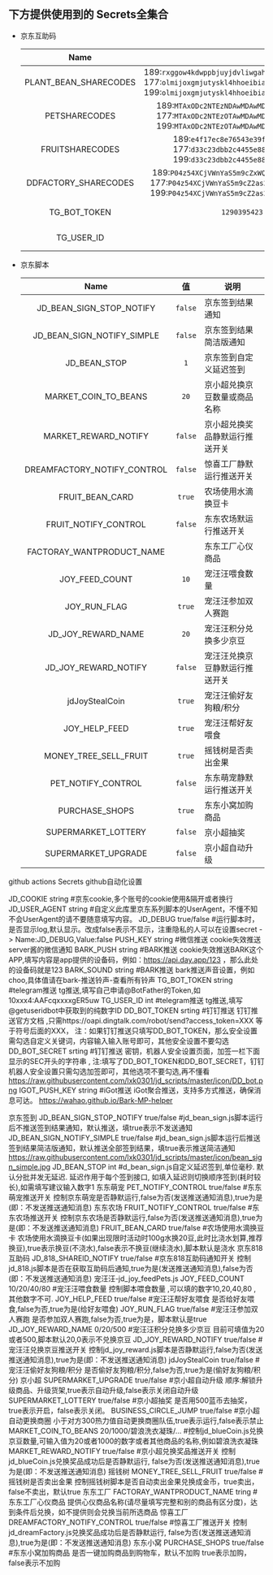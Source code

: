 

## 下方提供使用到的 **Secrets全集合**

  - 京东互助码

    | Name                    |   值   |     说明     |
    | :---------------------: | :----------: | -------------- |
    | PLANT_BEAN_SHARECODES | 189:`rxggow4kdwppbjuyjdvliwgahkbsbgemalhzlhy@qmnmamd3ukiwrd53w4fjmpmb6c7yyogrbfj2rry` 177:`olmijoxgmjutyskl4hhoeibiavu3pkou3keebla@qmnmamd3ukiwrd53w4fjmpmb6c7yyogrbfj2rry` 199:`olmijoxgmjutyskl4hhoeibiavu3pkou3keebla@rxggow4kdwppbjuyjdvliwgahkbsbgemalhzlhy` | 种豆得豆 |
    | PETSHARECODES | 189:`MTAxODc2NTEzNDAwMDAwMDAyMjIzNjYyMQ==@MTAxODc2NTEzNTAwMDAwMDAyMjIzNjM3NQ==` 177:`MTAxODc2NTEzOTAwMDAwMDAyMDk1MDY0NQ==@MTAxODc2NTEzNTAwMDAwMDAyMjIzNjM3NQ==` 199:`MTAxODc2NTEzOTAwMDAwMDAyMDk1MDY0NQ==@MTAxODc2NTEzNDAwMDAwMDAyMjIzNjYyMQ==` | 东东萌宠 |
    | FRUITSHARECODES | 189:`e4f17ec8e76543e39ff62eab878b62d5@eedcce41797c4d53aeed45ca3afab72d` 177:`d33c23dbb2c4455e88d0e2de55e09afc@eedcce41797c4d53aeed45ca3afab72d` 199:`d33c23dbb2c4455e88d0e2de55e09afc@e4f17ec8e76543e39ff62eab878b62d5` | 东东农场 |
    | DDFACTORY_SHARECODES | 189:`P04z54XCjVWnYaS5m9cZxWQvSQQ0gDQIrS_hg@P04z54XCjVWnYaS5m9cZxm8hD0t3Asnpp0l_g` 177:`P04z54XCjVWnYaS5m9cZ2as2H5Ol29n6ShK72c@P04z54XCjVWnYaS5m9cZxm8hD0t3Asnpp0l_g` 199:`P04z54XCjVWnYaS5m9cZ2as2H5Ol29n6ShK72c@P04z54XCjVWnYaS5m9cZxWQvSQQ0gDQIrS_hg` | 东东工厂 |
    | TG_BOT_TOKEN | `1290395423:AAHtbN3JApDKAJCHPIVN7SF1Zkby5cluPk4` | telegram推送 |
    | TG_USER_ID | `1049578757` | telegram推送 |

  - 京东脚本

    | Name                    |   值   | 说明          |
    | :---------------------: | :----------: | --------------------------------- |
    | JD_BEAN_SIGN_STOP_NOTIFY | `false` | 京东签到结果通知 |
    | JD_BEAN_SIGN_NOTIFY_SIMPLE | `false` | 京东签到结果简洁版通知 |
    | JD_BEAN_STOP | `1` | 京东签到自定义延迟签到 |
    | MARKET_COIN_TO_BEANS | `20` | 京小超兑换京豆数量或商品名称 |
    | MARKET_REWARD_NOTIFY | `false` | 京小超兑换奖品静默运行推送开关 |
    | DREAMFACTORY_NOTIFY_CONTROL | `false` | 惊喜工厂静默运行推送开关 |
    | FRUIT_BEAN_CARD | `true` |农场使用水滴换豆卡 |
    | FRUIT_NOTIFY_CONTROL | `false` |东东农场默运行推送开关 |
    | FACTORAY_WANTPRODUCT_NAME | ` ` | 东东工厂心仪商品 |
    | JOY_FEED_COUNT | `10` | 宠汪汪喂食数量 |
    | JOY_RUN_FLAG | `true` | 宠汪汪参加双人赛跑 |
    | JD_JOY_REWARD_NAME | `20` | 宠汪汪积分兑换多少京豆 |
    | JD_JOY_REWARD_NOTIFY | `false` | 宠汪汪兑换京豆静默运行推送开关 |
    | jdJoyStealCoin | `true` | 宠汪汪偷好友狗粮/积分 |
    | JOY_HELP_FEED | `true` | 宠汪汪帮好友喂食 |
    | MONEY_TREE_SELL_FRUIT | `true` | 摇钱树是否卖出金果 |
    | PET_NOTIFY_CONTROL | `false` | 东东萌宠静默运行推送开关 |
    | PURCHASE_SHOPS | `true` | 东东小窝加购商品 |
    | SUPERMARKET_LOTTERY | `false` | 京小超抽奖 |
    | SUPERMARKET_UPGRADE | `false` | 京小超自动升级 |

github actions Secrets
github自动化设置

JD_COOKIE string #京东cookie,多个账号的cookie使用&隔开或者换行
JD_USER_AGENT string #自定义此库里京东系列脚本的UserAgent，不懂不知不会UserAgent的请不要随意填写内容。
JD_DEBUG true/false #运行脚本时，是否显示log,默认显示。改成false表示不显示，注重隐私的人可以在设置secret -> Name:JD_DEBUG,Value:false
PUSH_KEY string #微信推送 cookie失效推送server酱的微信通知
BARK_PUSH string #BARK推送 cookie失效推送BARK这个APP,填写内容是app提供的设备码，例如：https://api.day.app/123 ，那么此处的设备码就是123
BARK_SOUND string #BARK推送 bark推送声音设置，例如choo,具体值请在bark-推送铃声-查看所有铃声
TG_BOT_TOKEN string #telegram推送 tg推送,填写自己申请@BotFather的Token,如10xxx4:AAFcqxxxxgER5uw
TG_USER_ID int #telegram推送 tg推送,填写@getuseridbot中获取到的纯数字ID
DD_BOT_TOKEN srting #钉钉推送 钉钉推送官方文档 ,只需https://oapi.dingtalk.com/robot/send?access_token=XXX 等于符号后面的XXX， 注：如果钉钉推送只填写DD_BOT_TOKEN，那么安全设置需勾选自定义关键词，内容输入输入账号即可，其他安全设置不要勾选
DD_BOT_SECRET srting #钉钉推送 密钥，机器人安全设置页面，加签一栏下面显示的SEC开头的字符串 , 注:填写了DD_BOT_TOKEN和DD_BOT_SECRET，钉钉机器人安全设置只需勾选加签即可，其他选项不要勾选,再不懂看 https://raw.githubusercontent.com/lxk0301/jd_scripts/master/icon/DD_bot.png
IGOT_PUSH_KEY string #iGot推送 iGot聚合推送，支持多方式推送，确保消息可达。 https://wahao.github.io/Bark-MP-helper

京东签到
JD_BEAN_SIGN_STOP_NOTIFY true/false #jd_bean_sign.js脚本运行后不推送签到结果通知，默认推送，填true表示不发送通知
JD_BEAN_SIGN_NOTIFY_SIMPLE true/false #jd_bean_sign.js脚本运行后推送签到结果简洁版通知，默认推送全部签到结果，填true表示推送简洁通知 https://raw.githubusercontent.com/lxk0301/jd_scripts/master/icon/bean_sign_simple.jpg
JD_BEAN_STOP int #d_bean_sign.js自定义延迟签到,单位毫秒. 默认分批并发无延迟. 延迟作用于每个签到接口, 如填入延迟则切换顺序签到(耗时较长),如需填写建议输入数字1
东东萌宠
PET_NOTIFY_CONTROL true/false #东东萌宠推送开关 控制京东萌宠是否静默运行,false为否(发送推送通知消息),true为是(即：不发送推送通知消息)
东东农场
FRUIT_NOTIFY_CONTROL true/false #东东农场推送开关 控制京东农场是否静默运行,false为否(发送推送通知消息),true为是(即：不发送推送通知消息)
FRUIT_BEAN_CARD true/false #农场使用水滴换豆卡 农场使用水滴换豆卡(如果出现限时活动时100g水换20豆,此时比浇水划算,推荐换豆),true表示换豆(不浇水),false表示不换豆(继续浇水),脚本默认是浇水
京东818互助码
JD_818_SHAREID_NOTIFY true/false #京东818互助码通知开关 控制jd_818.js脚本是否在获取互助码后通知,true为是(发送推送通知消息),false为否(即：不发送推送通知消息)
宠汪汪-jd_joy_feedPets.js
JOY_FEED_COUNT 10/20/40/80 #宠汪汪喂食数量 控制脚本喂食数量 ,可以填的数字10,20,40,80 , 其他数字不可.
JOY_HELP_FEED true/false #宠汪汪帮好友喂食 是否给好友喂食,false为否,true为是(给好友喂食)
JOY_RUN_FLAG true/false #宠汪汪参加双人赛跑 是否参加双人赛跑,false为否,true为是，脚本默认是true
JD_JOY_REWARD_NAME 0/20/500 #宠汪汪积分兑换多少京豆 目前可填值为20或者500,脚本默认20,0表示不兑换京豆
JD_JOY_REWARD_NOTIFY true/false #宠汪汪兑换京豆推送开关 控制jd_joy_reward.js脚本是否静默运行,false为否(发送推送通知消息),true为是(即：不发送推送通知消息)
jdJoyStealCoin true/false #宠汪汪偷好友狗粮/积分 是否偷好友狗粮/积分,false为否,true为是(偷好友狗粮/积分)
京小超
SUPERMARKET_UPGRADE true/false #京小超自动升级 顺序:解锁升级商品、升级货架,true表示自动升级,false表示关闭自动升级
SUPERMARKET_LOTTERY true/false #京小超抽奖 是否用500蓝币去抽奖，true表示开启，false表示关闭。
BUSINESS_CIRCLE_JUMP true/false #京小超自动更换商圈 小于对方300热力值自动更换商圈队伍,true表示运行,false表示禁止
MARKET_COIN_TO_BEANS 20/1000/碧浪洗衣凝珠/... #控制jd_blueCoin.js兑换京豆数量,可输入值为20或者1000的数字或者其他商品的名称,例如碧浪洗衣凝珠
MARKET_REWARD_NOTIFY true/false #京小超兑换奖品推送开关 控制jd_blueCoin.js兑换奖品成功后是否静默运行, false为否(发送推送通知消息),true为是(即：不发送推送通知消息)
摇钱树
MONEY_TREE_SELL_FRUIT true/false #摇钱树是否卖出金果 控制摇钱树脚本是否自动卖出金果兑换成金币，true卖出，false不卖出，默认true
东东工厂
FACTORAY_WANTPRODUCT_NAME tring #东东工厂心仪商品 提供心仪商品名称(请尽量填写完整和别的商品有区分度)，达到条件后兑换，如不提供则会兑换当前所选商品
惊喜工厂
DREAMFACTORY_NOTIFY_CONTROL true/false #惊喜工厂推送开关 控制jd_dreamFactory.js兑换奖品成功后是否静默运行, false为否(发送推送通知消息),true为是(即：不发送推送通知消息)
东东小窝
PURCHASE_SHOPS true/false #东东小窝加购商品 是否一键加购商品到购物车，默认不加购 true表示加购，false表示不加购
